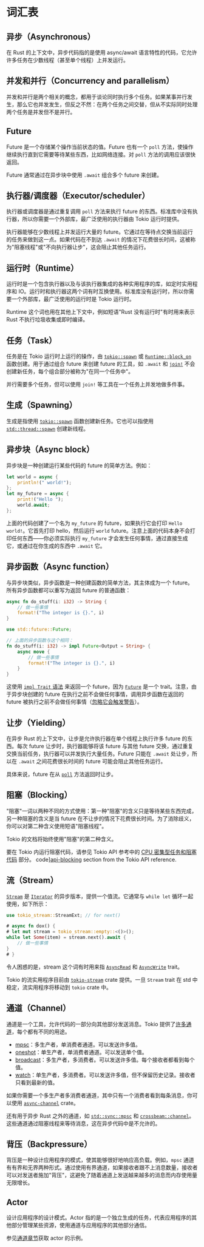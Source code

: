 # 词汇表

## 异步（Asynchronous）

在 Rust 的上下文中，异步代码指的是使用 async/await 语言特性的代码，它允许许多任务在少数线程（甚至单个线程）上并发运行。

## 并发和并行（Concurrency and parallelism）

并发和并行是两个相关的概念，都用于谈论同时执行多个任务。如果某事并行发生，那么它也并发发生，但反之不然：在两个任务之间交替，但从不实际同时处理两个任务是并发但不是并行。

## Future

Future 是一个存储某个操作当前状态的值。Future 也有一个 `poll` 方法，使操作继续执行直到它需要等待某些东西，比如网络连接。对 `poll` 方法的调用应该很快返回。

Future 通常通过在异步块中使用 `.await` 组合多个 future 来创建。

## 执行器/调度器（Executor/scheduler）

执行器或调度器是通过重复调用 `poll` 方法来执行 future 的东西。标准库中没有执行器，所以你需要一个外部库，最广泛使用的执行器由 Tokio 运行时提供。

执行器能够在少数线程上并发运行大量的 future。它通过在等待点交换当前运行的任务来做到这一点。如果代码在不到达 `.await` 的情况下花费很长时间，这被称为"阻塞线程"或"不向执行器让步"，这会阻止其他任务运行。

## 运行时（Runtime）

运行时是一个包含执行器以及与该执行器集成的各种实用程序的库，如定时实用程序和 IO。运行时和执行器这两个词有时互换使用。标准库没有运行时，所以你需要一个外部库，最广泛使用的运行时是 Tokio 运行时。

Runtime 这个词也用在其他上下文中，例如短语"Rust 没有运行时"有时用来表示 Rust 不执行垃圾收集或即时编译。

## 任务（Task）

任务是在 Tokio 运行时上运行的操作，由 [`tokio::spawn`] 或 [`Runtime::block_on`] 函数创建。用于通过组合 future 来创建 future 的工具，如 `.await` 和 [`join!`] 不会创建新任务，每个组合部分被称为"在同一个任务中"。

并行需要多个任务，但可以使用 `join!` 等工具在一个任务上并发地做多件事。

[`Runtime::block_on`]: https://docs.rs/tokio/1/tokio/runtime/struct.Runtime.html#method.block_on
[`join!`]: https://docs.rs/tokio/1/tokio/macro.join.html

## 生成（Spawning）

生成是指使用 [`tokio::spawn`] 函数创建新任务。它也可以指使用 [`std::thread::spawn`] 创建新线程。

[`tokio::spawn`]: https://docs.rs/tokio/1/tokio/fn.spawn.html
[`std::thread::spawn`]: https://doc.rust-lang.org/stable/std/thread/fn.spawn.html

## 异步块（Async block）

异步块是一种创建运行某些代码的 future 的简单方法。例如：

```rust
let world = async {
    println!(" world!");
};
let my_future = async {
    print!("Hello ");
    world.await;
};
```

上面的代码创建了一个名为 `my_future` 的 future，如果执行它会打印 `Hello world!`。它首先打印 hello，然后运行 `world` future。注意上面的代码本身不会打印任何东西——你必须实际执行 `my_future` 才会发生任何事情，通过直接生成它，或通过在你生成的东西中 `.await` 它。

## 异步函数（Async function）

与异步块类似，异步函数是一种创建函数的简单方法，其主体成为一个 future。所有异步函数都可以重写为返回 future 的普通函数：

```rust
async fn do_stuff(i: i32) -> String {
    // 做一些事情
    format!("The integer is {}.", i)
}
```

```rust
use std::future::Future;

// 上面的异步函数与这个相同：
fn do_stuff(i: i32) -> impl Future<Output = String> {
    async move {
        // 做一些事情
        format!("The integer is {}.", i)
    }
}
```

这使用 [`impl Trait` 语法][book10-02] 来返回一个 future，因为 [`Future`] 是一个 trait。注意，由于异步块创建的 future 在执行之前不会做任何事情，调用异步函数在返回的 future 被执行之前不会做任何事情（[忽略它会触发警告][unused-warning]）。

[book10-02]: https://doc.rust-lang.org/book/ch10-02-traits.html#returning-types-that-implement-traits
[`Future`]: https://doc.rust-lang.org/stable/std/future/trait.Future.html
[unused-warning]: https://play.rust-lang.org/?version=stable&mode=debug&edition=2018&gist=4faf44e08b4a3bb1269a7985460f1923

## 让步（Yielding）

在异步 Rust 的上下文中，让步是允许执行器在单个线程上执行许多 future 的东西。每次 future 让步时，执行器能够将该 future 与其他 future 交换，通过重复交换当前任务，执行器可以并发执行大量任务。Future 只能在 `.await` 处让步，所以在 `.await` 之间花费很长时间的 future 可能会阻止其他任务运行。

具体来说，future 在从 [`poll`] 方法返回时让步。

[`poll`]: https://doc.rust-lang.org/stable/std/future/trait.Future.html#method.poll

## 阻塞（Blocking）

"阻塞"一词以两种不同的方式使用：第一种"阻塞"的含义只是等待某些东西完成，另一种阻塞的含义是当 future 在不让步的情况下花费很长时间。为了消除歧义，你可以对第二种含义使用短语"阻塞线程"。

Tokio 的文档将始终使用"阻塞"的第二种含义。

要在 Tokio 内运行阻塞代码，请参见 Tokio API 参考中的 [CPU 密集型任务和阻塞代码][api-blocking] 部分。
code][api-blocking] section from the Tokio API reference.

[api-blocking]: https://docs.rs/tokio/1/tokio/#cpu-bound-tasks-and-blocking-code

## 流（Stream）

[`Stream`] 是 [`Iterator`] 的异步版本，提供一个值流。它通常与 `while let` 循环一起使用，如下所示：

```rust
use tokio_stream::StreamExt; // for next()

# async fn dox() {
# let mut stream = tokio_stream::empty::<()>();
while let Some(item) = stream.next().await {
    // 做一些事情
}
# }
```

令人困惑的是，stream 这个词有时用来指 [`AsyncRead`] 和 [`AsyncWrite`] trait。

Tokio 的流实用程序目前由 [`tokio-stream`] crate 提供。一旦 `Stream` trait 在 std 中稳定，流实用程序将移动到 `tokio` crate 中。

[`Stream`]: https://docs.rs/tokio-stream/0.1/tokio/trait.Stream.html
[`tokio-stream`]: https://docs.rs/tokio-stream
[`Iterator`]: https://doc.rust-lang.org/stable/std/iter/trait.Iterator.html
[`AsyncRead`]: https://docs.rs/tokio/1/tokio/io/trait.AsyncRead.html
[`AsyncWrite`]: https://docs.rs/tokio/1/tokio/io/trait.AsyncWrite.html

## 通道（Channel）

通道是一个工具，允许代码的一部分向其他部分发送消息。Tokio 提供了[许多通道][channels]，每个都有不同的用途。

- [mpsc]：多生产者，单消费者通道。可以发送许多值。
- [oneshot]：单生产者，单消费者通道。可以发送单个值。
- [broadcast]：多生产者，多消费者。可以发送许多值。每个接收者都看到每个值。
- [watch]：单生产者，多消费者。可以发送许多值，但不保留历史记录。接收者只看到最新的值。

如果你需要一个多生产者多消费者通道，其中只有一个消费者看到每条消息，你可以使用 [`async-channel`] crate。

还有用于异步 Rust 之外的通道，如
[`std::sync::mpsc`] 和 [`crossbeam::channel`]。这些通道通过阻塞线程来等待消息，这在异步代码中是不允许的。

[channels]: https://docs.rs/tokio/1/tokio/sync/index.html
[mpsc]: https://docs.rs/tokio/1/tokio/sync/mpsc/index.html
[oneshot]: https://docs.rs/tokio/1/tokio/sync/oneshot/index.html
[broadcast]: https://docs.rs/tokio/1/tokio/sync/broadcast/index.html
[watch]: https://docs.rs/tokio/1/tokio/sync/watch/index.html
[`async-channel`]: https://docs.rs/async-channel/
[`std::sync::mpsc`]: https://doc.rust-lang.org/stable/std/sync/mpsc/index.html
[`crossbeam::channel`]: https://docs.rs/crossbeam/latest/crossbeam/channel/index.html

## 背压（Backpressure）

背压是一种设计应用程序的模式，使其能够很好地响应高负载。例如，`mpsc` 通道有有界和无界两种形式。通过使用有界通道，如果接收者跟不上消息数量，接收者可以对发送者施加"背压"，这避免了随着通道上发送越来越多的消息而内存使用量无限增长。

## Actor

设计应用程序的设计模式。Actor 指的是一个独立生成的任务，代表应用程序的其他部分管理某些资源，使用通道与应用程序的其他部分通信。

参见[通道章节]获取 actor 的示例。

[通道章节]: /tokio/tutorial/channels